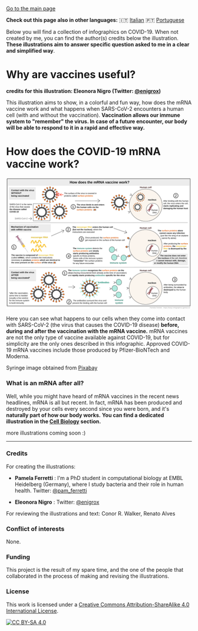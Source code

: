 [Go to the main page](https://easy-infographics.github.io/)

**Check out this page also in other languages:** 🇮🇹  [Italian](../it/) 🇵🇹 [Portuguese](../pt/)

Below you will find a collection of infographics on COVID-19. When not created by me, you can find the author(s) credits below the illustration. 
**These illustrations aim to answer specific question asked to me in a clear and simplified way**. 


# Why are vaccines useful?

**credits for this illustration: Eleonora Nigro (Twitter: [@enigrox](https://twitter.com/enigrox))**

This illustration aims to show, in a colorful and fun way, how does the mRNA vaccine work and what happens when SARS-CoV-2 encounters a human cell (with and without the vaccination).
**Vaccination allows our immune system to "remember" the virus. In case of a future encounter, our body will be able to respond to it in a rapid and effective way.**


# How does the COVID-19 mRNA vaccine work?

[![How does the mRNA vaccine work - english version](images/vaccine.svg)](images/vaccine.svg)

Here you can see what happens to our cells when they come into contact with SARS-CoV-2 (the virus that causes the COVID-19 disease) **before, during and after the vaccination with the mRNA vaccine.** 
mRNA vaccines are not the only type of vaccine available against COVID-19, but for simplicity are the only ones described in this infographic. Approved COVID-19 mRNA vaccines include those produced by Pfizer-BioNTech and Moderna.

Syringe image obtained from [Pixabay](https://pixabay.com/users/janjf93-3084263/)

### What is an mRNA after all? 

Well, while you might have heard of mRNA vaccines in the recent news headlines, mRNA is all but recent. In fact, mRNA has been produced and destroyed by your cells every second since you were born, and it's **naturally part of how our body works.**
**You can find a dedicated illustration in the [Cell Biology](https://easy-infographics.github.io/Cell_Biology) section.**

more illustrations coming soon :)

***

### Credits

For creating the illustrations:

* **Pamela Ferretti** : I'm a PhD student in computational biology at EMBL Heidelberg (Germany), where I study bacteria and their role in human health. Twitter: [@pam_ferretti](https://twitter.com/pam_ferretti)

* **Eleonora Nigro** : Twitter: [@enigrox](https://twitter.com/enigrox)

For reviewing the illustrations and text: Conor R. Walker, Renato Alves

### Conflict of interests

None.

### Funding

This project is the result of my spare time, and the one of the people that collaborated in the process of making and revising the illustrations. 

### License

This work is licensed under a
[Creative Commons Attribution-ShareAlike 4.0 International License][cc-by-sa].

[![CC BY-SA 4.0][cc-by-sa-image]][cc-by-sa]

[cc-by-sa]: http://creativecommons.org/licenses/by-sa/4.0/
[cc-by-sa-image]: https://licensebuttons.net/l/by-sa/4.0/88x31.png
[cc-by-sa-shield]: https://img.shields.io/badge/License-CC%20BY--SA%204.0-lightgrey.svg
